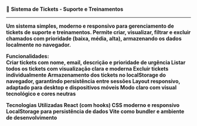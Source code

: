🎫 <b>Sistema de Tickets - Suporte e Treinamentos<b> <hr>
Um sistema simples, moderno e responsivo para gerenciamento de tickets de suporte e treinamentos.
Permite criar, visualizar, filtrar e excluir chamados com prioridade (baixa, média, alta), armazenando os dados localmente no navegador.

 Funcionalidades:<br>
 Criar tickets com nome, email, descrição e prioridade de urgência
 Listar todos os tickets com visualização clara e moderna
 Excluir tickets individualmente
 Armazenamento dos tickets no localStorage do navegador, garantindo persistência entre sessões
 Layout responsivo, adaptado para desktop e dispositivos móveis
 Modo claro com visual tecnológico e cores neutras

Tecnologias Utilizadas
React (com hooks)
CSS moderno e responsivo
LocalStorage para persistência de dados
Vite como bundler e ambiente de desenvolvimento
